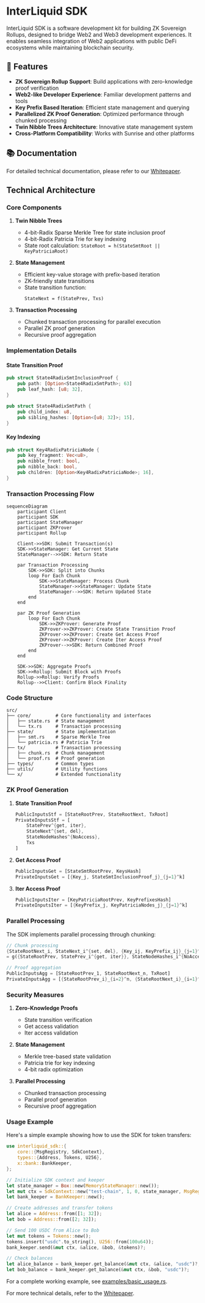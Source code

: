 # InterLiquid SDK



InterLiquid SDK is a software development kit for building ZK Sovereign Rollups, designed to bridge Web2 and Web3 development experiences. It enables seamless integration of Web2 applications with public DeFi ecosystems while maintaining blockchain security.

## 🌟 Features

- **ZK Sovereign Rollup Support**: Build applications with zero-knowledge proof verification
- **Web2-like Developer Experience**: Familiar development patterns and tools
- **Key Prefix Based Iteration**: Efficient state management and querying
- **Parallelized ZK Proof Generation**: Optimized performance through chunked processing
- **Twin Nibble Trees Architecture**: Innovative state management system
- **Cross-Platform Compatibility**: Works with Sunrise and other platforms

## 📚 Documentation

For detailed technical documentation, please refer to our [Whitepaper](whitepaper/whitepaper.md).

## Technical Architecture

### Core Components

1. **Twin Nibble Trees**
   - 4-bit-Radix Sparse Merkle Tree for state inclusion proof
   - 4-bit-Radix Patricia Trie for key indexing
   - State root calculation: `StateRoot = h(StateSmtRoot || KeyPatriciaRoot)`

2. **State Management**
   - Efficient key-value storage with prefix-based iteration
   - ZK-friendly state transitions
   - State transition function:
     ```
     StateNext = f(StatePrev, Txs)
     ```

3. **Transaction Processing**
   - Chunked transaction processing for parallel execution
   - Parallel ZK proof generation
   - Recursive proof aggregation

### Implementation Details

#### State Transition Proof
```rust
pub struct State4RadixSmtInclusionProof {
    pub path: [Option<State4RadixSmtPath>; 63]
    pub leaf_hash: [u8; 32],
}

pub struct State4RadixSmtPath {
    pub child_index: u8,
    pub sibling_hashes: [Option<[u8; 32]>; 15],
}
```

#### Key Indexing
```rust
pub struct Key4RadixPatriciaNode {
    pub key_fragment: Vec<u8>,
    pub nibble_front: bool,
    pub nibble_back: bool,
    pub children: [Option<Key4RadixPatriciaNode>; 16],
}
```

### Transaction Processing Flow

```mermaid
sequenceDiagram
    participant Client
    participant SDK
    participant StateManager
    participant ZKProver
    participant Rollup

    Client->>SDK: Submit Transaction(s)
    SDK->>StateManager: Get Current State
    StateManager-->>SDK: Return State
    
    par Transaction Processing
        SDK->>SDK: Split into Chunks
        loop For Each Chunk
            SDK->>StateManager: Process Chunk
            StateManager->>StateManager: Update State
            StateManager-->>SDK: Return Updated State
        end
    end

    par ZK Proof Generation
        loop For Each Chunk
            SDK->>ZKProver: Generate Proof
            ZKProver->>ZKProver: Create State Transition Proof
            ZKProver->>ZKProver: Create Get Access Proof
            ZKProver->>ZKProver: Create Iter Access Proof
            ZKProver-->>SDK: Return Combined Proof
        end
    end

    SDK->>SDK: Aggregate Proofs
    SDK->>Rollup: Submit Block with Proofs
    Rollup->>Rollup: Verify Proofs
    Rollup-->>Client: Confirm Block Finality
```

### Code Structure

```
src/
├── core/         # Core functionality and interfaces
│   ├── state.rs  # State management
│   └── tx.rs     # Transaction processing
├── state/        # State implementation
│   ├── smt.rs    # Sparse Merkle Tree
│   └── patricia.rs # Patricia Trie
├── tx/           # Transaction processing
│   ├── chunk.rs  # Chunk management
│   └── proof.rs  # Proof generation
├── types/        # Common types
├── utils/        # Utility functions
└── x/            # Extended functionality
```

### ZK Proof Generation

1. **State Transition Proof**
   ```rust
   PublicInputsStf = [StateRootPrev, StateRootNext, TxRoot]
   PrivateInputsStf = [
       StatePrev^{get, iter},
       StateNext^{set, del},
       StateNodeHashes^{NoAccess},
       Txs
   ]
   ```

2. **Get Access Proof**
   ```rust
   PublicInputsGet = [StateSmtRootPrev, KeysHash]
   PrivateInputsGet = [{Key_j, StateSmtInclusionProof_j}_{j=1}^k]
   ```

3. **Iter Access Proof**
   ```rust
   PublicInputsIter = [KeyPatriciaRootPrev, KeyPrefixesHash]
   PrivateInputsIter = [{KeyPrefix_j, KeyPatriciaNodes_j}_{j=1}^k]
   ```

### Parallel Processing

The SDK implements parallel processing through chunking:

```rust
// Chunk processing
{StateRootNext_i, StateNext_i^{set, del}, {Key_ij, KeyPrefix_ij}_{j=1}^k} 
= g({StateRootPrev, StatePrev_i^{get, iter}}, StateNodeHashes_i^{NoAccess}, TxsChunk_i)

// Proof aggregation
PublicInputsAgg = [StateRootPrev_1, StateRootNext_n, TxRoot]
PrivateInputsAgg = [{StateRootPrev_i}_{i=2}^n, {StateRootNext_i}_{i=1}^{n-1}, {ProofChunk_i}_{i=1}^n]
```

### Security Measures

1. **Zero-Knowledge Proofs**
   - State transition verification
   - Get access validation
   - Iter access validation

2. **State Management**
   - Merkle tree-based state validation
   - Patricia trie for key indexing
   - 4-bit radix optimization

3. **Parallel Processing**
   - Chunked transaction processing
   - Parallel proof generation
   - Recursive proof aggregation

### Usage Example

Here's a simple example showing how to use the SDK for token transfers:

```rust
use interliquid_sdk::{
    core::{MsgRegistry, SdkContext},
    types::{Address, Tokens, U256},
    x::bank::BankKeeper,
};

// Initialize SDK context and keeper
let state_manager = Box::new(MemoryStateManager::new());
let mut ctx = SdkContext::new("test-chain", 1, 0, state_manager, MsgRegistry::new());
let bank_keeper = BankKeeper::new();

// Create addresses and transfer tokens
let alice = Address::from([1; 32]);
let bob = Address::from([2; 32]);

// Send 100 USDC from Alice to Bob
let mut tokens = Tokens::new();
tokens.insert("usdc".to_string(), U256::from(100u64));
bank_keeper.send(&mut ctx, &alice, &bob, &tokens)?;

// Check balances
let alice_balance = bank_keeper.get_balance(&mut ctx, &alice, "usdc")?;
let bob_balance = bank_keeper.get_balance(&mut ctx, &bob, "usdc")?;
```

For a complete working example, see [examples/basic_usage.rs](examples/basic_usage.rs).

For more technical details, refer to the [Whitepaper](whitepaper/whitepaper.md).
